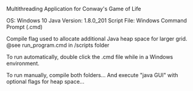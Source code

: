 Multithreading Application for Conway's Game of Life

OS: Windows 10
Java Version: 1.8.0_201
Script File: Windows Command Prompt (.cmd)

Compile flag used to allocate additional Java heap space for larger grid.
	@see run_program.cmd in /scripts folder

To run automatically, double click the .cmd file while in a Windows environment.

To run manually, compile both folders...
And execute "java GUI" with optional flags for heap space...
